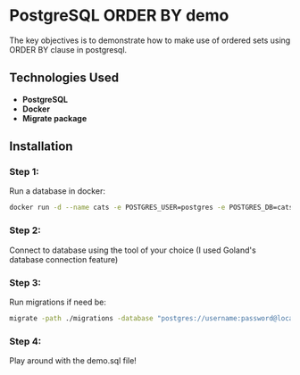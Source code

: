 # PostgreSQL ORDER BY demo

The key objectives is to demonstrate how to make use of ordered sets using ORDER BY clause in postgresql.

## Technologies Used

- **PostgreSQL**
- **Docker**
- **Migrate package**

## Installation

### Step 1:
Run a database in docker:
```bash
docker run -d --name cats -e POSTGRES_USER=postgres -e POSTGRES_DB=cats -e POSTGRES_PASSWORD=postgres -p 5433:5432 postgres
```

### Step 2:
Connect to database using the tool of your choice (I used Goland's database connection feature)

### Step 3:
Run migrations if need be:
```bash
migrate -path ./migrations -database "postgres://username:password@localhost:5432/yourdbname?sslmode=disable" up
```

### Step 4:
Play around with the demo.sql file!
